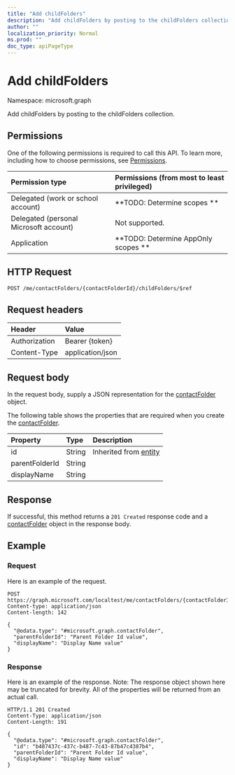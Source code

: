 ```yaml
---
title: "Add childFolders"
description: "Add childFolders by posting to the childFolders collection."
author: ""
localization_priority: Normal
ms.prod: ""
doc_type: apiPageType
---
```


# Add childFolders

Namespace: microsoft.graph

Add childFolders by posting to the childFolders collection.

## Permissions
One of the following permissions is required to call this API. To learn more, including how to choose permissions, see [Permissions](/concepts/permissions-reference.md).

|Permission type|Permissions (from most to least privileged)|
|:---|:---|
|Delegated (work or school account)|**TODO: Determine scopes **|
|Delegated (personal Microsoft account)|Not supported.|
|Application|**TODO: Determine AppOnly scopes **|

## HTTP Request
<!-- {
  "blockType": "ignored"
}
-->
``` http
POST /me/contactFolders/{contactFolderId}/childFolders/$ref
```

## Request headers
|Header|Value|
|:---|:---|
|Authorization|Bearer {token}|
|Content-Type|application/json|

## Request body
In the request body, supply a JSON representation for the [contactFolder](../resources/contactfolder.md) object.

The following table shows the properties that are required when you create the [contactFolder](../resources/contactfolder.md).

|Property|Type|Description|
|:---|:---|:---|
|id|String| Inherited from [entity](../resources/entity.md)|
|parentFolderId|String||
|displayName|String||



## Response
If successful, this method returns a `201 Created` response code and a [contactFolder](../resources/contactfolder.md) object in the response body.

## Example

### Request
Here is an example of the request.
<!-- {
  "blockType": "request",
  "name": "create_contactfolder_from_"
}
-->
``` http
POST https://graph.microsoft.com/localtest/me/contactFolders/{contactFolderId}/childFolders
Content-type: application/json
Content-length: 142

{
  "@odata.type": "#microsoft.graph.contactFolder",
  "parentFolderId": "Parent Folder Id value",
  "displayName": "Display Name value"
}
```

### Response
Here is an example of the response. Note: The response object shown here may be truncated for brevity. All of the properties will be returned from an actual call.
<!-- {
  "blockType": "response",
  "truncated": true,
  "@odata.type": "microsoft.graph.contactfolder"
}
-->
``` http
HTTP/1.1 201 Created
Content-Type: application/json
Content-Length: 191

{
  "@odata.type": "#microsoft.graph.contactFolder",
  "id": "b487437c-437c-b487-7c43-87b47c4387b4",
  "parentFolderId": "Parent Folder Id value",
  "displayName": "Display Name value"
}
```

